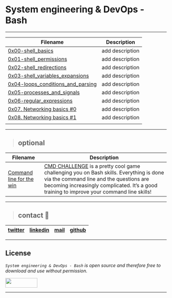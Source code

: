 # System engineering & DevOps - Bash
---
| **Filename** | **Description** |
|---|---|
| [0x00-shell_basics](https://github.com/ricardo1470/holberton-system_engineering-devops/tree/master/0x00-shell_basics) | add description  |
| [0x01-shell_permissions](https://github.com/ricardo1470/holberton-system_engineering-devops/tree/master/0x01-shell_permissions) | add description  |
| [0x02-shell_redirections](https://github.com/ricardo1470/holberton-system_engineering-devops/tree/master/0x02-shell_redirections) | add description  |
| [0x03-shell_variables_expansions](https://github.com/ricardo1470/holberton-system_engineering-devops/tree/master/0x03-shell_variables_expansions) | add description  |
| [0x04-loops_conditions_and_parsing](https://github.com/ricardo1470/holberton-system_engineering-devops/tree/master/0x04-loops_conditions_and_parsing) | add description  |
| [0x05-processes_and_signals](https://github.com/ricardo1470/holberton-system_engineering-devops/tree/master/0x05-processes_and_signals) | add description  |
| [0x06-regular_expressions](https://github.com/ricardo1470/holberton-system_engineering-devops/tree/master/0x06-regular_expressions) | add description  |
| [0x07. Networking basics #0](https://github.com/ricardo1470/holberton-system_engineering-devops/tree/master/0x07-networking_basics) | add description  |
| [0x08. Networking basics #1](https://github.com/ricardo1470/holberton-system_engineering-devops/tree/master/0x08-networking_basics_2) | add description  |
|   |   |
---
> ## optional

| **Filename** | **Description** |
|---|---|
| [Command line for the win](https://github.com/ricardo1470/holberton-system_engineering-devops/tree/master/command_line_for_the_win) | [CMD CHALLENGE](https://cmdchallenge.com/) is a pretty cool game challenging you on Bash skills. Everything is done via the command line and the questions are becoming increasingly complicated. It’s a good training to improve your command line skills!  |

---
> ## contact 💬

| [twitter](https://twitter.com/RICARDO1470) | [linkedin](https://www.linkedin.com/in/ricardo-alfonso-camayo/) | [mail](1466@holbertonschool.com) | [github](https://github.com/ricardo1470/README/blob/master/README.md) |
|---|---|---|---|

---

## License
*`System engineering & DevOps - Bash` is open source and therefore free to download and use without permission.*

<a href="url"><img src="https://www.holbertonschool.com/holberton-logo.png" align="middle" width="100" height="30"></a>

---
